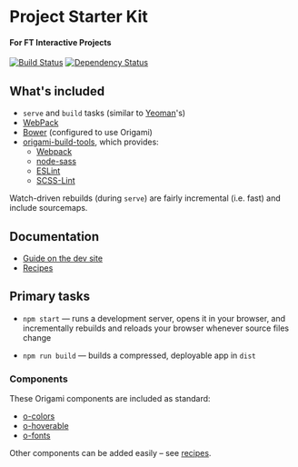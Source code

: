 # Project Starter Kit
#### For FT Interactive Projects

[![Build Status][travis-image]][travis-url] [![Dependency Status][devdeps-image]][devdeps-url]

## What's included

- `serve` and `build` tasks (similar to [Yeoman](http://yeoman.io/learning/index.html)'s)
- [WebPack](https://webpack.github.io/)
- [Bower](http://bower.io/) (configured to use Origami)
- [origami-build-tools](https://github.com/Financial-Times/origami-build-tools), which provides:
    - [Webpack](https://webpack.github.io/)
    - [node-sass](https://github.com/sass/node-sass)
    - [ESLint](http://eslint.org/)
    - [SCSS-Lint](https://github.com/causes/scss-lint)

Watch-driven rebuilds (during `serve`) are fairly incremental (i.e. fast) and include sourcemaps.


## Documentation

- [Guide on the dev site](http://ft-interactive.github.io/guides/project-starter-kit/)
- [Recipes](docs/recipes/README.md)


## Primary tasks

- `npm start` — runs a development server, opens it in your browser, and incrementally rebuilds and reloads your browser whenever source files change

- `npm run build` — builds a compressed, deployable app in `dist`


### Components

These Origami components are included as standard:

- [o-colors](http://registry.origami.ft.com/components/o-colors)
- [o-hoverable](http://registry.origami.ft.com/components/o-hoverable)
- [o-fonts](http://registry.origami.ft.com/components/o-fonts)

Other components can be added easily – see [recipes](docs/recipes/README.md).


<!-- badge URLs -->
[travis-url]: http://travis-ci.org/ft-interactive/project-starter-kit
[travis-image]: https://img.shields.io/travis/ft-interactive/project-starter-kit.svg?style=flat-square

[devdeps-url]: https://david-dm.org/ft-interactive/project-starter-kit#info=devDependencies
[devdeps-image]: https://img.shields.io/david/dev/ft-interactive/project-starter-kit.svg?style=flat-square
